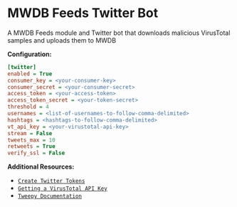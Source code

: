# MWDB Feeds Twitter Bot

A MWDB Feeds module and Twitter bot that downloads malicious VirusTotal samples and uploads them to MWDB

**Configuration:**
```ini
[twitter]
enabled = True
consumer_key = <your-consumer-key>
consumer_secret = <your-consumer-secret>
access_token = <your-access-token>
access_token_secret = <your-token-secret>
threshold = 4
usernames = <list-of-usernames-to-follow-comma-delimited>
hashtags = <hashtags-to-follow-comma-delimited>
vt_api_key = <your-virustotal-api-key>
stream = False
tweets_max = 10
retweets = True
verify_ssl = False
```

**Additional Resources:**
- [`Create Twitter Tokens`](https://developer.twitter.com/apps)
- [`Getting a VirusTotal API Key`](https://developers.virustotal.com/v3.0/reference#getting-started)
- [`Tweepy Documentation`](https://docs.tweepy.org/en/latest/)
